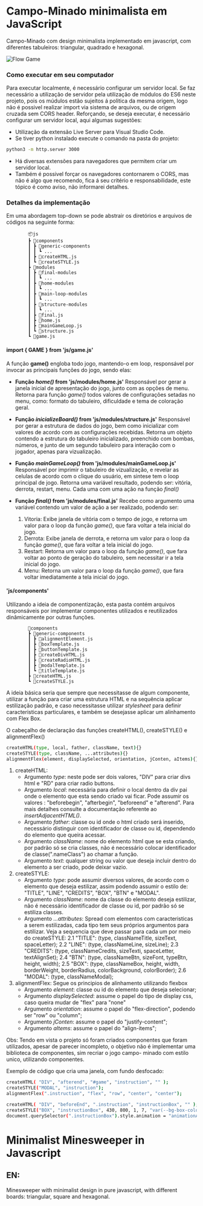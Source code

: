 # Campo-Minado minimalista em JavaScript
Campo-Minado com design minimalista implementado em javascript, com diferentes tabuleiros: triangular, quadrado e hexagonal.

![Flow Game](https://github.com/alexsandertech/minimalist-minesweeper-javascript/blob/main/assetsReadme/animateGame.gif)

### Como executar em seu computador
Para executar localmente, é necessário configurar um servidor local. 
Se faz necessário a utilização de servidor pela utilização de módulos do ES6 neste projeto, pois os múdulos estão sujeitos á politica da mesma origem, logo não é possivel realizar import  via sistema de arquivos, ou de origem cruzada sem CORS header.
Reforçando, se deseja executar, é necessário configurar um servidor local, aqui algumas sugestões:
* Utilização da extensão Live Server para Visual Studio Code.
* Se tiver python instalado execute o comando na pasta do projeto:
```sh
python3 -m http.server 3000
```
* Há diversas extensões para navegadores que permitem criar um servidor local.
* Também é possivel forçar os navegadores contornarem o CORS, mas não é algo que recomendo, 
fica á seu critério e responsabilidade, este tópico é como aviso, não informarei detalhes.
### Detalhes da implementação

Em uma abordagem top-down se pode abstrair os diretórios e arquivos de códigos na seguinte forma:

            📦js
            ┣ 📂components
            ┃ ┣ 📂generic-components
            ┃ ┃ ┗ ...
            ┃ ┣ 📜createHTML.js
            ┃ ┗ 📜createSTYLE.js
            ┣ 📂modules
            ┃ ┣ 📂final-modules
            ┃ ┃ ┗ ...
            ┃ ┣ 📂home-modules
            ┃ ┃ ┗ ...
            ┃ ┣ 📂main-loop-modules
            ┃ ┃ ┗ ...
            ┃ ┣ 📂structure-modules
            ┃ ┃ ┗ ...
            ┃ ┣ 📜final.js
            ┃ ┣ 📜home.js
            ┃ ┣ 📜mainGameLoop.js
            ┃ ┗ 📜structure.js
            ┗ 📜game.js
#### import { **GAME** } from 'js/game.js'

A função **game()** engloba todo jogo, mantendo-o em loop, responsável por invocar as principais funções do jogo, sendo elas:

* **Função *home()* from 'js/modules/home.js'**
    Responsável por gerar a janela inicial de apresentação do jogo, junto com as opções de menu. 
    Retorna para função *game()* todos valores de configurações setadas no menu, como: formato do tabuleiro, dificuldade e tema de coloração geral.

* **Função *inicializeBoard()* from 'js/modules/structure.js'**
    Responsável por gerar a estrutura de dados do jogo, bem como inicializar com valores de acordo com as configurações recebidas.
    Retorna um objeto contendo a estrutura do tabuleiro inicializado, preenchido com bombas, números, e junto de um segundo tabuleiro para interação com o jogador, apenas para vizualização.
    
* **Função *mainGameLoop()* from 'js/modules/mainGameLoop.js'**
    Responsável por imprimir o tabuleiro de vizualização, e revelar as celulas de acordo com o clique do usuário, em sintese tem o loop principal de jogo.
    Retorna uma variável resultado, podendo ser: vitória, derrota, restart, menu. Cada uma com uma ação na função *final()*

* **Função *final()* from 'js/modules/final.js'**
    Recebe como argumento uma variável contendo um valor de ação a ser realizado, podendo ser:
    1. Vitoria: Exibe janela de vitória com o tempo de jogo, e retorna um valor para o loop da função *game()*, que fara voltar a tela inicial do  jogo.
    2. Derrota: Exibe janela de derrota, e retorna um valor para o loop da função *game()*, que fara voltar a tela inicial do  jogo.
    3. Restart: Retorna um valor para o loop da função *game()*, que fara voltar ao ponto de geração do tabuleiro, sem necessitar ir a tela inicial do  jogo.
    4. Menu: Retorna um valor para o loop da função *game()*, que fara voltar imediatamente a tela inicial do  jogo.

#### 'js/**components**'

Utilizando a ideia de componentização, esta pasta contém arquivos responsáveis por implementar componentes utilizados e reutilizados dinâmicamente por outras funções.

            📂components
            ┣ 📂generic-components
            ┃ ┣ 📜alignmentElement.js
            ┃ ┣ 📜boxTemplate.js
            ┃ ┣ 📜buttonTemplate.js
            ┃ ┣ 📜createDivHTML.js
            ┃ ┣ 📜createRadioHTML.js
            ┃ ┣ 📜modalTemplate.js
            ┃ ┗ 📜titleTemplate.js
            ┣ 📜createHTML.js
            ┗ 📜createSTYLE.js

A ideia básica seria que sempre que necessitasse de algum componente, utilizar a função para criar uma estrutura HTML e na sequência aplicar estilização padrão, e caso necessitasse utilizar *stylesheet* para definir caracteristicas particulares, e também se desejasse aplicar um alinhamento com Flex Box. 

O cabeçalho de declaração das funções createHTML(), createSTYLE() e alignmentFlex()
```sh
createHTML(type, local, father, className, text){}
createSTYLE(type, className, ...attributes){}
alignmentFlex(element, displaySelected, orientation, jConten, aItems){}
```

1. createHTML:
    * Argumento *type*: neste pode ser dois valores, "DIV" para criar divs html e "RD" para criar radio buttons.
    * Argumento *local*: necessária para definir o local dentro da div pai onde o elemento que esta sendo criado vai ficar. Pode assumir os valores : "beforebegin", "afterbegin", "beforeend" e "afterend". Para mais detalhes consulte a documentação referente ao *insertAdjacentHTML()*.
    * Argumento *father*: classe ou id onde o html criado será inserido, necessário distinguir com identificador de classe ou id, dependendo do elemento que queira acessar.
    * Argumento *className*: nome do elemento html que se esta criando, por padrão só se cria classes, não é necessário colocar identificador de classe(".nameClass") ao chamar a função.
    * Argumento *text*: qualquer string ou valor que deseja incluir dentro do elemento a ser criado, pode deixar vazio.
2. createSTYLE:
    * Argumento *type*: pode assumir diversos valores, de acordo com o elemento que deseja estilizar, assim podendo assumir o estilo de: "TITLE", "LINE", "CREDITS", "BOX", "BTN" e "MODAL".
    * Argumento *className*: nome da classe do elemento deseja estilizar, não é necessário identificador de classe ou id, por padrão só se estiliza classes.
    * Argumento *...attributes*: Spread com elementos com caracteristicas a serem estilizadas, cada tipo tem seus próprios argumentos para estilizar. Veja a sequencia que deve passar para cada um por meio do createSTYLE:
     2.1 "TITLE": (type, classNameTitle, sizeText, spaceLetter);
     2.2 "LINE": (type, classNameLine, sizeLine);
     2.3 "CREDITS": (type, classNameCredits, sizeTexti, spaceLetter, textAlignSet);
     2.4 "BTN": (type, classNameBtn, sizeFont, typeBtn, height, width);
     2.5 "BOX": (type, classNameBox, height, width, borderWeight, borderRadius, colorBackground, colorBorder);
     2.6 "MODAL": (type, classNameModal);
3. alignmentFlex:
    Segue os principios de alinhamento utilizando flexbox
    * Argumento *element*: classe ou id do elemento que deseja selecionar;
    * Argumento *displaySelected*: assume o papel do tipo de display css, caso queira mudar de "flex" para "none"
    * Argumento *orientation*: assume o papel do "flex-direction", podendo ser "row" ou "column";
    * Argumento *jConten*: assume o papel do "justify-content";
    * Argumento *aItems*: assume o papel do "align-items";


Obs: Tendo em vista o projeto só foram criados componentes que foram utilizados, apesar de parecer incompleto, o objetivo não é implementar uma biblioteca de componentes, sim recriar o jogo campo- minado com estilo unico, utilizando componentes.

Exemplo de código que cria uma janela, com fundo desfocado:

```sh
createHTML( "DIV", "afterend", "#game", "instruction", "" );
createSTYLE("MODAL", "instruction");
alignmentFlex(".instruction", "flex", "row", "center", "center");

createHTML( "DIV", "beforeEnd", ".instruction", "instructionBox", "" );
createSTYLE("BOX", "instructionBox", 430, 800, 1, 7, "var(--bg-box-color)", "var(--line-box-color)");
document.querySelector(".instructionBox").style.animation = "animationArise 1s";
```

# Minimalist Minesweeper in Javascript
## EN:
Minesweeper with minimalist design in pure javascript, with different boards: triangular, square and hexagonal.

